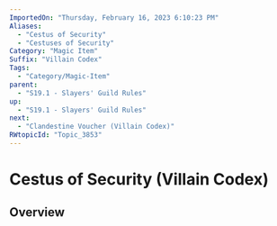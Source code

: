 ```yaml
---
ImportedOn: "Thursday, February 16, 2023 6:10:23 PM"
Aliases:
  - "Cestus of Security"
  - "Cestuses of Security"
Category: "Magic Item"
Suffix: "Villain Codex"
Tags:
  - "Category/Magic-Item"
parent:
  - "S19.1 - Slayers' Guild Rules"
up:
  - "S19.1 - Slayers' Guild Rules"
next:
  - "Clandestine Voucher (Villain Codex)"
RWtopicId: "Topic_3853"
---
```

# Cestus of Security (Villain Codex)
## Overview
